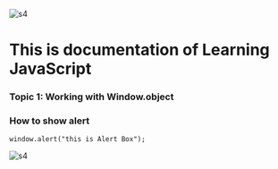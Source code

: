 ![s4](https://user-images.githubusercontent.com/95132357/143728739-1348a40d-1959-44de-bb94-1eb50f151504.png)
# This is documentation of Learning JavaScript
### Topic 1:  Working with Window.object
### How to show alert

```
window.alert("this is Alert Box");

```
![s4](https://user-images.githubusercontent.com/95132357/143728761-8d6d909c-75ef-4d11-8be2-088d124ebcac.png)

